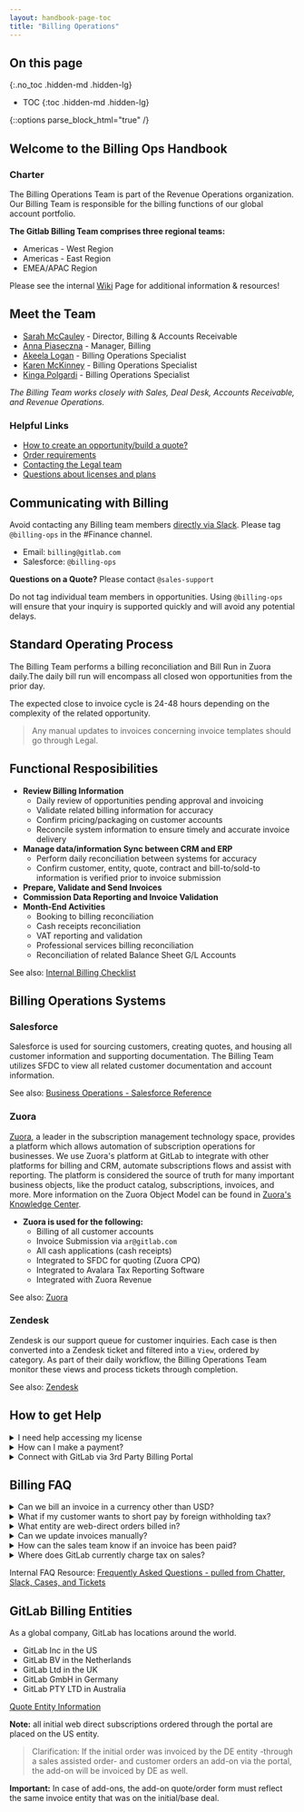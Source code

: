 ```yaml
---
layout: handbook-page-toc
title: "Billing Operations"
---
```


## On this page
{:.no_toc .hidden-md .hidden-lg}

- TOC
{:toc .hidden-md .hidden-lg}

<link rel="stylesheet" type="text/css" href="/stylesheets/biztech.css" />

{::options parse_block_html="true" /}

## Welcome to the Billing Ops Handbook

### Charter

The Billing Operations Team is part of the Revenue Operations organization. Our Billing Team is responsible for the billing functions of our global account portfolio. 

**The Gitlab Billing Team comprises three regional teams:**
* Americas - West Region
* Americas - East Region
* EMEA/APAC Region 

Please see the internal [Wiki](https://gitlab.com/gitlab-com/Finance-Division/finance/-/wikis/billing-team-faqs-&-useful-tips) Page for additional information & resources!

## Meet the Team

- [Sarah McCauley](https://about.gitlab.com/company/team/#s_mccauley) - Director, Billing & Accounts Receivable
- [Anna Piaseczna](https://about.gitlab.com/company/team/#annapiaseczna) - Manager, Billing
- [Akeela Logan](https://about.gitlab.com/company/team/#AkeelaLogan) - Billing Operations Specialist
- [Karen McKinney](https://about.gitlab.com/company/team/#k.mckinney) - Billing Operations Specialist
- [Kinga Polgardi](https://about.gitlab.com/company/team/#KingaPolgardi) - Billing Operations Specialist

_The Billing Team works closely with Sales, Deal Desk, Accounts Receivable, and Revenue Operations._

### Helpful Links

* [How to create an opportunity/build a quote? ](/handbook/sales/field-operations/sales-operations/deal-desk/)
* [Order requirements](/handbook/business-ops/order-processing/#step-8--submitting-an-opportunity-for-deal-desk-approval)
* [Contacting the Legal team](/handbook/business-ops/order-processing/#process-for-agreement-terms-negotiations-when-applicable-and-contacting-legal)
* [Questions about licenses and plans](/handbook/support/internal-support/#common-internal-requests---sales-team--technical-account-managers--accounts-receivable)

## Communicating with Billing

Avoid contacting any Billing team members [directly via Slack](https://about.gitlab.com/handbook/communication/#avoid-direct-messages). Please tag `@billing-ops` in the #Finance channel.

* Email: `billing@gitlab.com`
* Salesforce: `@billing-ops`

**Questions on a Quote?** Please contact `@sales-support`

Do not tag individual team members in opportunities. Using `@billing-ops` will ensure that your inquiry is supported quickly and will avoid any potential delays. 

## Standard Operating Process

The Billing Team performs a billing reconciliation and Bill Run in Zuora daily.The daily bill run will encompass all closed won opportunities from the prior day.

The expected close to invoice cycle is 24-48 hours depending on the complexity of the related opportunity.

> Any manual updates to invoices concerning invoice templates should go through Legal.

## Functional Resposibilities

- **Review Billing Information**
    - Daily review of opportunities pending approval and invoicing
    - Validate related billing information for accuracy
    - Confirm pricing/packaging on customer accounts
    - Reconcile system information to ensure timely and accurate invoice delivery
- **Manage data/information Sync between CRM and ERP**
    - Perform daily reconciliation between systems for accuracy
    - Confirm customer, entity, quote, contract and bill-to/sold-to information is verified prior to invoice submission
- **Prepare, Validate and Send Invoices**
- **Commission Data Reporting and Invoice Validation**
- **Month-End Activities**
    - Booking to billing reconciliation
    - Cash receipts reconciliation
    - VAT reporting and validation
    - Professional services billing reconciliation
    - Reconciliation of related Balance Sheet G/L Accounts

See also: [Internal Billing Checklist](https://gitlab.com/gitlab-com/Finance-Division/finance/-/wikis/Billing%20Checklist%202020)

## Billing Operations Systems

### Salesforce

Salesforce is used for sourcing customers, creating quotes, and housing all customer information and supporting documentation. The Billing Team utilizes SFDC to view all related customer documentation and account information.
 
See also: [Business Operations - Salesforce Reference](https://about.gitlab.com/handbook/sales/field-operations/sfdc/)

### Zuora

[Zuora](/handbook/engineering/development/fulfillment/architecture/#zuora), a leader in the subscription management technology space, provides a platform which allows automation of subscription operations for businesses. We use Zuora's platform at GitLab to integrate with other platforms for billing and CRM, automate subscriptions flows and assist with reporting. The platform is considered the source of truth for many important business objects, like the product catalog, subscriptions, invoices, and more. More information on the Zuora Object Model can be found in [Zuora's Knowledge Center](https://knowledgecenter.zuora.com/BB_Introducing_Z_Business/D_Zuora_Business_Objects_Relationship). 

- **Zuora is used for the following:**
    - Billing of all customer accounts
    - Invoice Submission via `ar@gitlab.com`
    - All cash applications (cash receipts)
    - Integrated to SFDC for quoting (Zuora CPQ)
    - Integrated to Avalara Tax Reporting Software
    - Integrated with Zuora Revenue

See also: [Zuora](https://about.gitlab.com/handbook/engineering/development/fulfillment/zuora/)

### Zendesk

Zendesk is our support queue for customer inquiries. Each case is then converted into a Zendesk ticket and filtered into a `View`, ordered by category. As part of their daily workflow, the Billing Operations Team monitor these views and process tickets through completion.

See also: [Zendesk](https://about.gitlab.com/handbook/marketing/community-relations/community-operations/tools/zendesk/)

## How to get Help

<details>
<summary markdown='span'>
  I need help accessing my license
</summary>

1. Log into your account at https://customers.gitlab.com/customers/sign_in
1. Login is email address here Note you will need to provide them the email address
1. Click "Manage Purchases"
1. Click "Download License"

> If you still can’t access your license, please create a support issue [here](https://about.gitlab.com/handbook/support/internal-support/#regarding-licensing-and-subscriptions).

</details>

<details>
<summary>
 How can I make a payment?
</summary>

- Current payment methods available include:
    - ACH
    - Wire
    - Check (US Only)
    - Credit Card

> Additional payment instructions are also available on your invoice under `bank information`.

- To make payment via credit card, please log into your account https://customers.gitlab.com 
    - select `Payment Methods`
    - select `Add New Payment Method`

</details>

<details>
<summary markdown='span'>
Connect with GitLab via 3rd Party Billing Portal
</summary>

GitLb currently supports various 3rd Party Billing Portals. 

Customer billing portals are used for PO receipt and submission of invoices billed by GitLab to our customers.

When a customer advises you that they will need to be connected with GitLab via a 3rd party billing portal, please submit a request to `AR@GitLab.com`. This will allow the Billing Operations Team to confirm if a portal registration already exists.

- **Some of our 3rd Party Portals Include:**
    - SAP Ariba - Please send a Trade Relationship Request (TRR) to GitLab ANID: AN01024039298 at `AR@gitlab.com`
    - Coupa Supplier Portal - Please send a connection request to `AR@gitlab.com`
    - Taulia - Please send a connection request to `AR@gitlab.com`

Internal Team Members, please see [Customer Billing Portal Instructions](https://gitlab.com/gitlab-com/Finance-Division/finance/-/wikis/Customer%20Billing%20Portal%20Instructions) for additional information and resources! 

</details>

## Billing FAQ

<details>

<summary markdown='span'>
Can we bill an invoice in a currency other than USD?
</summary>

GitLab bills in USD only, without exception.

</details>

<details>
<summary markdown='span'>
What if my customer wants to short pay by foreign withholding tax?
</summary>

All applicable fees are due and payable as per our terms of service. 

Section 6. PAYMENT OF FEES, article 6.7 in our standard terms of service. 

> 6.7 Any unpaid Fees are subject to a finance charge of one percent (1.0%) per month, or the maximum permitted by law, whichever is lower, plus all expenses of collection, including reasonable attorneys’ fees. Fees under this Agreement are exclusive of any and all taxes or duties, now or hereafter imposed by any governmental authority, including, but not limited to any national, state or provincial tax, sales tax, value-added tax, property and similar taxes, if any. Fees under this Agreement shall be paid without any withholding or deduction. **In the case of any deduction or withholding requirements, Customer will pay any required withholding itself and will not reduce the amount to be paid to GitLab on account thereof.**

You can view our GitLab Subscription Agreement [here](https://about.gitlab.com/handbook/legal/subscription-agreement/)

</details>

<details>
<summary markdown='span'>
  What entity are web-direct orders billed in?
</summary>

Currently all web-direct (portal) purchases are billed from our GitLab, Inc. (US) entity.

</details>

<details>
<summary markdown='span'>
Can we update invoices manually?
</summary>

Manual (pro-forma) invoice modifications have to be approved through the Legal Team. Please ensure that you have proper approvals prior to requesting invoice modifications from the billing team. 

</details>

<details>
<summary markdown='span'>
How can the sales team know if an invoice has been paid?
</summary>

Please review the `billing account` section of the customer account in Salesforce. 

The billing account will provide all invoice and payment information available for the customer.

Internal Resource: [How Can Sales View Invoices & Payment Info in SFDC](https://gitlab.com/gitlab-com/Finance-Division/finance/-/wikis/How%20Can%20Sales%20View%20Invoices%20&%20Payment%20Info%20in%20SFDC)

</details>

<details>
<summary markdown='span'>
Where does GitLab currently charge tax on sales?
</summary>

**Locations Include the following:**

- US > US (depending on nexus)
- DE > DE
- NL > NL
- UK > UK
- AU > AU
- US > Canada (only Quebec and British Columbia)
- US > South Africa
- US > Russian Federation

Internal Resource: [VAT & Sales Tax Information & Resources](https://gitlab.com/gitlab-com/Finance-Division/finance/-/wikis/VAT%20&%20Sales%20Tax%20Information%20&%20Resources)

See also: [The GitLab Tax Team](https://about.gitlab.com/handbook/tax/)

</details>

Internal FAQ Resource: [Frequently Asked Questions - pulled from Chatter, Slack, Cases, and Tickets](https://gitlab.com/gitlab-com/Finance-Division/finance/-/wikis/FAQ_Internal_Billing_Team)

## GitLab Billing Entities

As a global company, GitLab has locations around the world.

* GitLab Inc in the US
* GitLab BV in the Netherlands
* GitLab Ltd in the UK
* GitLab GmbH in Germany
* GitLab PTY LTD in Australia

[Quote Entity Information](https://about.gitlab.com/handbook/sales/field-operations/sales-operations/deal-desk/#quote-entity-information)

**Note:** all initial web direct subscriptions ordered through the portal are placed on the US entity. 

> Clarification: If the initial order was invoiced by the DE entity -through a sales assisted order- and customer orders an add-on via the portal, the add-on will be invoiced by DE as well.

**Important:** In case of add-ons, the add-on quote/order form must reflect the same invoice entity that was on the initial/base deal.
